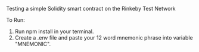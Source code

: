 Testing a simple Solidity smart contract on the Rinkeby Test Network

To Run:

1. Run npm install in your terminal.
2. Create a .env file and paste your 12 word mnemonic phrase into variable "MNEMONIC".
